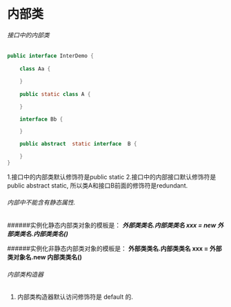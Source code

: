 内部类
==================

###### 接口中的内部类
```java
public interface InterDemo {
    
    class Aa {

    }
    
    public static class A {

    }

    interface Bb {

    }

    public abstract  static interface  B {

    }
}

```

1.接口中的内部类默认修饰符是public static
2.接口中的内部接口默认修饰符是public abstract static, 所以类A和接口B前面的修饰符是redundant.


###### 内部中不能含有静态属性.

######实例化静态内部类对象的模板是： 
**_外部类类名.内部类类名 xxx = new 外部类类名.内部类类名()_**

######实例化非静态内部类对象的模板是：
**外部类类名.内部类类名 xxx = 外部类对象名.new 内部类类名()**

###### 内部类构造器
1. 内部类构造器默认访问修饰符是 default 的.